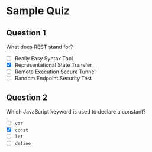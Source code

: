 # Sample Quiz

## Question 1
What does REST stand for?

- [ ] Really Easy Syntax Tool  
- [x] Representational State Transfer  
- [ ] Remote Execution Secure Tunnel  
- [ ] Random Endpoint Security Test  

## Question 2
Which JavaScript keyword is used to declare a constant?

- [ ] `var`  
- [x] `const`  
- [ ] `let`  
- [ ] `define`
